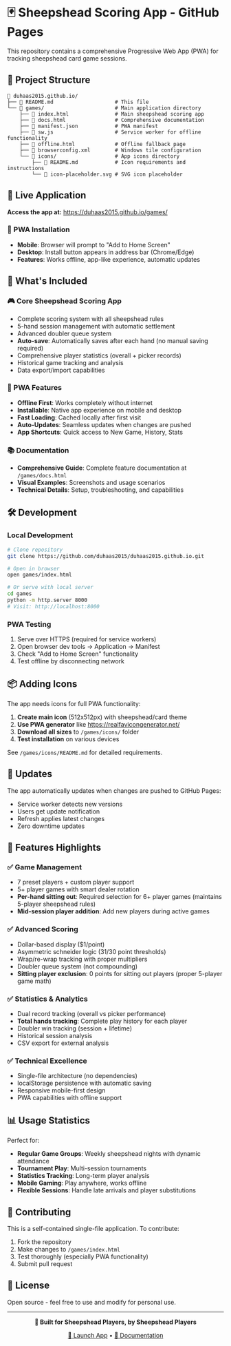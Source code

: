 # 🃏 Sheepshead Scoring App - GitHub Pages

This repository contains a comprehensive Progressive Web App (PWA) for tracking sheepshead card game sessions.

## 📁 Project Structure

```
📁 duhaas2015.github.io/
├── 📄 README.md                    # This file
└── 📁 games/                       # Main application directory
    ├── 📄 index.html               # Main sheepshead scoring app
    ├── 📄 docs.html                # Comprehensive documentation
    ├── 📄 manifest.json            # PWA manifest
    ├── 📄 sw.js                    # Service worker for offline functionality
    ├── 📄 offline.html             # Offline fallback page
    ├── 📄 browserconfig.xml        # Windows tile configuration
    └── 📁 icons/                   # App icons directory
        ├── 📄 README.md            # Icon requirements and instructions
        └── 📄 icon-placeholder.svg # SVG icon placeholder
```

## 🚀 Live Application

**Access the app at:** https://duhaas2015.github.io/games/

### 📱 PWA Installation
- **Mobile**: Browser will prompt to "Add to Home Screen"
- **Desktop**: Install button appears in address bar (Chrome/Edge)
- **Features**: Works offline, app-like experience, automatic updates

## 🎯 What's Included

### 🎮 Core Sheepshead Scoring App
- Complete scoring system with all sheepshead rules
- 5-hand session management with automatic settlement
- Advanced doubler queue system
- **Auto-save**: Automatically saves after each hand (no manual saving required)
- Comprehensive player statistics (overall + picker records)
- Historical game tracking and analysis
- Data export/import capabilities

### 📱 PWA Features
- **Offline First**: Works completely without internet
- **Installable**: Native app experience on mobile and desktop
- **Fast Loading**: Cached locally after first visit
- **Auto-Updates**: Seamless updates when changes are pushed
- **App Shortcuts**: Quick access to New Game, History, Stats

### 📚 Documentation
- **Comprehensive Guide**: Complete feature documentation at `/games/docs.html`
- **Visual Examples**: Screenshots and usage scenarios
- **Technical Details**: Setup, troubleshooting, and capabilities

## 🛠️ Development

### Local Development
```bash
# Clone repository
git clone https://github.com/duhaas2015/duhaas2015.github.io.git

# Open in browser
open games/index.html

# Or serve with local server
cd games
python -m http.server 8000
# Visit: http://localhost:8000
```

### PWA Testing
1. Serve over HTTPS (required for service workers)
2. Open browser dev tools → Application → Manifest
3. Check "Add to Home Screen" functionality
4. Test offline by disconnecting network

## 📦 Adding Icons

The app needs icons for full PWA functionality:

1. **Create main icon** (512x512px) with sheepshead/card theme
2. **Use PWA generator** like https://realfavicongenerator.net/
3. **Download all sizes** to `/games/icons/` folder
4. **Test installation** on various devices

See `/games/icons/README.md` for detailed requirements.

## 🔄 Updates

The app automatically updates when changes are pushed to GitHub Pages:
- Service worker detects new versions
- Users get update notification
- Refresh applies latest changes
- Zero downtime updates

## 🎯 Features Highlights

### ✅ Game Management
- 7 preset players + custom player support
- 5+ player games with smart dealer rotation
- **Per-hand sitting out**: Required selection for 6+ player games (maintains 5-player sheepshead rules)
- **Mid-session player addition**: Add new players during active games

### ✅ Advanced Scoring
- Dollar-based display ($1/point)
- Asymmetric schneider logic (31/30 point thresholds)
- Wrap/re-wrap tracking with proper multipliers
- Doubler queue system (not compounding)
- **Sitting player exclusion**: 0 points for sitting out players (proper 5-player game math)

### ✅ Statistics & Analytics
- Dual record tracking (overall vs picker performance)
- **Total hands tracking**: Complete play history for each player
- Doubler win tracking (session + lifetime)
- Historical session analysis
- CSV export for external analysis

### ✅ Technical Excellence
- Single-file architecture (no dependencies)
- localStorage persistence with automatic saving
- Responsive mobile-first design
- PWA capabilities with offline support

## 📊 Usage Statistics

Perfect for:
- **Regular Game Groups**: Weekly sheepshead nights with dynamic attendance
- **Tournament Play**: Multi-session tournaments  
- **Statistics Tracking**: Long-term player analysis
- **Mobile Gaming**: Play anywhere, works offline
- **Flexible Sessions**: Handle late arrivals and player substitutions

## 🤝 Contributing

This is a self-contained single-file application. To contribute:
1. Fork the repository
2. Make changes to `/games/index.html`
3. Test thoroughly (especially PWA functionality)
4. Submit pull request

## 📄 License

Open source - feel free to use and modify for personal use.

---

<div align="center">

**🎯 Built for Sheepshead Players, by Sheepshead Players**

[🚀 Launch App](https://duhaas2015.github.io/games/) • [📖 Documentation](https://duhaas2015.github.io/games/docs.html)

</div>